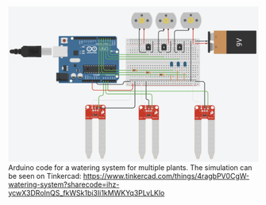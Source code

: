 ![alt text](system_pic.png)
Arduino code for a watering system for multiple plants. The simulation can be seen on Tinkercad: https://www.tinkercad.com/things/4ragbPV0CgW-watering-system?sharecode=ihz-ycwX3DRoInQS_fkWSk1bi3Ii1kMWKYq3PLvLKlo